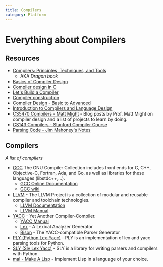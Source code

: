 ```yaml
---
title: Compilers
category: Platform
---
```


# Everything about Compilers

## Resources
* [Compilers: Principles, Techniques, and Tools](https://www.amazon.com/Compilers-Principles-Techniques-Tools-2nd/dp/0321486811)
	- AKA *Dragon book*
* [Basics of Compiler Design](http://www.diku.dk/~torbenm/Basics/basics_lulu2.pdf)
* [Compiler design in C](http://holub.com/goodies/compiler/compilerDesignInC.pdf)
* [Let's Build a Compiler](https://compilers.iecc.com/crenshaw/)
* [Compiler construction](https://www.cs.cmu.edu/~aplatzer/course/Compilers/waitegoos.pdf)
* [Compiler Design - Basic to Advanced](https://www.youtube.com/watch?v=Qkwj65l_96I&list=PLEbnTDJUr_IcPtUXFy2b1sGRPsLFMghhS)
* [Introduction to Compilers and Language Design](https://www3.nd.edu/~dthain/compilerbook/)
* [CS5470 Compilers - Matt Might](http://matt.might.net/teaching/compilers/spring-2015/) - Blog posts by Prof. Matt Might on compiler design and a list of projects to learn by doing.
* [CS143 Compilers - Stanford Compiler Course](http://web.stanford.edu/class/archive/cs/cs143/cs143.1128/)
* [Parsing Code - Jim Mahoney's Notes](https://cs.marlboro.college/cours/fall2019/formal_languages/notes/parsing)


## Compilers
*A list of compilers*

* [GCC](https://gcc.gnu.org/) The GNU Compiler Collection includes front ends for C, C++, Objective-C, Fortran, Ada, and Go, as well as libraries for these languages (libstdc++,...).
	- [GCC Online Documentation](https://gcc.gnu.org/onlinedocs/)
	- [GCC wiki](https://gcc.gnu.org/wiki)
* [LLVM](https://llvm.org/) - The LLVM Project is a collection of modular and reusable compiler and toolchain technologies.
	- [LLVM Documentation](https://llvm.org/docs/)
	- [LLVM Manual](http://llvm.org/docs/LangRef.html)
* [YACC](http://dinosaur.compilertools.net/) - Yet Another Compiler-Compiler.
	- [YACC Manual](http://dinosaur.compilertools.net/yacc/)
	- [Lex](http://dinosaur.compilertools.net/lex/index.html) - A Lexical Analyzer Generator
	- [Bison](http://dinosaur.compilertools.net/bison/) - The YACC-compatible Parser Generator
* [PLY (Python Lex-Yacc)](http://www.dabeaz.com/ply/) - PLY is an implementation of lex and yacc parsing tools for Python.
* [SLY (Sly Lex Yacc)](https://sly.readthedocs.io/en/latest/sly.html) - SLY is a library for writing parsers and compilers with Python.
* [mal - Make A Lisp](https://github.com/kanaka/mal) - Implement Lisp in a language of your choice.
